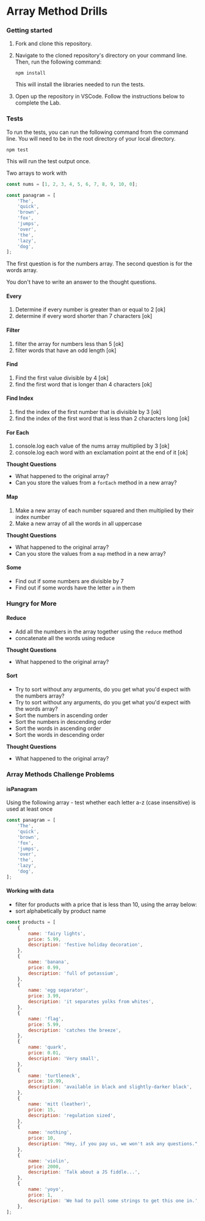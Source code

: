 # Array Method Drills

### Getting started

1. Fork and clone this repository.

1. Navigate to the cloned repository's directory on your command line. Then, run the following command:

   ```
   npm install
   ```

   This will install the libraries needed to run the tests.

1. Open up the repository in VSCode. Follow the instructions below to complete the Lab.

### Tests

To run the tests, you can run the following command from the command line. You will need to be in the root directory of your local directory.

```
npm test
```

This will run the test output once.

Two arrays to work with

```js
const nums = [1, 2, 3, 4, 5, 6, 7, 8, 9, 10, 0];

const panagram = [
	'The',
	'quick',
	'brown',
	'fox',
	'jumps',
	'over',
	'the',
	'lazy',
	'dog',
];
```

The first question is for the numbers array. The second question is for the words array.

You don't have to write an answer to the thought questions.

#### Every

1. Determine if every number is greater than or equal to 2 [ok]
1. determine if every word shorter than 7 characters [ok]

#### Filter

1. filter the array for numbers less than 5 [ok]
1. filter words that have an odd length [ok]

#### Find

1. Find the first value divisible by 4 [ok]
1. find the first word that is longer than 4 characters [ok]

#### Find Index

1. find the index of the first number that is divisible by 3 [ok]
1. find the index of the first word that is less than 2 characters long [ok]

#### For Each

1. console.log each value of the nums array multiplied by 3 [ok]
1. console.log each word with an exclamation point at the end of it [ok]

**Thought Questions**

- What happened to the original array?
- Can you store the values from a `forEach` method in a new array?

#### Map

1. Make a new array of each number squared and then multiplied by their index number
1. Make a new array of all the words in all uppercase

**Thought Questions**

- What happened to the original array?
- Can you store the values from a `map` method in a new array?

#### Some

- Find out if some numbers are divisible by 7
- Find out if some words have the letter `a` in them

### Hungry for More

#### Reduce

- Add all the numbers in the array together using the `reduce` method
- concatenate all the words using reduce

**Thought Questions**

- What happened to the original array?

#### Sort

- Try to sort without any arguments, do you get what you'd expect with the numbers array?
- Try to sort without any arguments, do you get what you'd expect with the words array?
- Sort the numbers in ascending order
- Sort the numbers in descending order
- Sort the words in ascending order
- Sort the words in descending order

**Thought Questions**

- What happened to the original array?

### Array Methods Challenge Problems

#### isPanagram

Using the following array - test whether each letter a-z (case insensitive) is used at least once

```js
const panagram = [
	'The',
	'quick',
	'brown',
	'fox',
	'jumps',
	'over',
	'the',
	'lazy',
	'dog',
];
```

#### Working with data

- filter for products with a price that is less than 10, using the array below:
- sort alphabetically by product name

```js
const products = [
	{
		name: 'fairy lights',
		price: 5.99,
		description: 'festive holiday decoration',
	},
	{
		name: 'banana',
		price: 0.99,
		description: 'full of potassium',
	},
	{
		name: 'egg separator',
		price: 3.99,
		description: 'it separates yolks from whites',
	},
	{
		name: 'flag',
		price: 5.99,
		description: 'catches the breeze',
	},
	{
		name: 'quark',
		price: 0.01,
		description: 'Very small',
	},
	{
		name: 'turtleneck',
		price: 19.99,
		description: 'available in black and slightly-darker black',
	},
	{
		name: 'mitt (leather)',
		price: 15,
		description: 'regulation sized',
	},
	{
		name: 'nothing',
		price: 10,
		description: "Hey, if you pay us, we won't ask any questions.",
	},
	{
		name: 'violin',
		price: 2000,
		description: 'Talk about a JS fiddle...',
	},
	{
		name: 'yoyo',
		price: 1,
		description: 'We had to pull some strings to get this one in.',
	},
];
```
